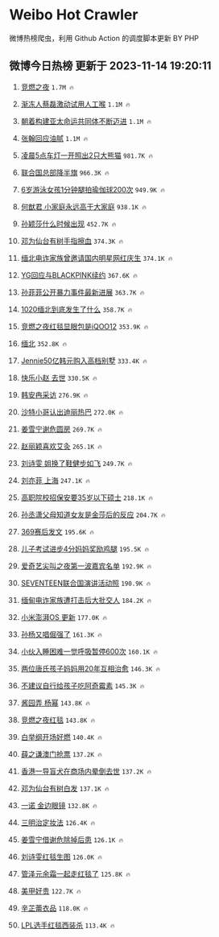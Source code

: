 # Weibo Hot Crawler 



微博热榜爬虫，利用 Github Action 的调度脚本更新 BY PHP 


## 微博今日热榜 更新于 2023-11-14 19:20:11 
1. [竞燃之夜](https://s.weibo.com/weibo?q=%E7%AB%9E%E7%87%83%E4%B9%8B%E5%A4%9C&t=31&band_rank=1&Refer=top) `1.7M 🔥` 

1. [渐冻人蔡磊激动试用人工喉](https://s.weibo.com/weibo?q=%23%E6%B8%90%E5%86%BB%E4%BA%BA%E8%94%A1%E7%A3%8A%E6%BF%80%E5%8A%A8%E8%AF%95%E7%94%A8%E4%BA%BA%E5%B7%A5%E5%96%89%23&t=31&band_rank=2&Refer=top) `1.1M 🔥` 

1. [朝着构建亚太命运共同体不断迈进](https://s.weibo.com/weibo?q=%23%E6%9C%9D%E7%9D%80%E6%9E%84%E5%BB%BA%E4%BA%9A%E5%A4%AA%E5%91%BD%E8%BF%90%E5%85%B1%E5%90%8C%E4%BD%93%E4%B8%8D%E6%96%AD%E8%BF%88%E8%BF%9B%23&t=31&band_rank=3&Refer=top) `1.1M 🔥` 

1. [张翰回应油腻](https://s.weibo.com/weibo?q=%23%E5%BC%A0%E7%BF%B0%E5%9B%9E%E5%BA%94%E6%B2%B9%E8%85%BB%23&t=31&band_rank=4&Refer=top) `1.1M 🔥` 

1. [凌晨5点车灯一开照出2只大熊猫](https://s.weibo.com/weibo?q=%23%E5%87%8C%E6%99%A85%E7%82%B9%E8%BD%A6%E7%81%AF%E4%B8%80%E5%BC%80%E7%85%A7%E5%87%BA2%E5%8F%AA%E5%A4%A7%E7%86%8A%E7%8C%AB%23&t=31&band_rank=5&Refer=top) `981.7K 🔥` 

1. [联合国总部降半旗](https://s.weibo.com/weibo?q=%23%E8%81%94%E5%90%88%E5%9B%BD%E6%80%BB%E9%83%A8%E9%99%8D%E5%8D%8A%E6%97%97%23&t=31&band_rank=6&Refer=top) `966.3K 🔥` 

1. [6岁游泳女孩1分钟腿拍瑜伽球200次](https://s.weibo.com/weibo?q=%236%E5%B2%81%E6%B8%B8%E6%B3%B3%E5%A5%B3%E5%AD%A91%E5%88%86%E9%92%9F%E8%85%BF%E6%8B%8D%E7%91%9C%E4%BC%BD%E7%90%83200%E6%AC%A1%23&t=31&band_rank=7&Refer=top) `949.9K 🔥` 

1. [何猷君 小家庭永远高于大家庭](https://s.weibo.com/weibo?q=%E4%BD%95%E7%8C%B7%E5%90%9B%20%E5%B0%8F%E5%AE%B6%E5%BA%AD%E6%B0%B8%E8%BF%9C%E9%AB%98%E4%BA%8E%E5%A4%A7%E5%AE%B6%E5%BA%AD&t=31&band_rank=8&Refer=top) `938.1K 🔥` 

1. [孙颖莎什么时候出现](https://s.weibo.com/weibo?q=%E5%AD%99%E9%A2%96%E8%8E%8E%E4%BB%80%E4%B9%88%E6%97%B6%E5%80%99%E5%87%BA%E7%8E%B0&t=31&band_rank=9&Refer=top) `452.7K 🔥` 

1. [邓为仙台有树手指擦血](https://s.weibo.com/weibo?q=%23%E9%82%93%E4%B8%BA%E4%BB%99%E5%8F%B0%E6%9C%89%E6%A0%91%E6%89%8B%E6%8C%87%E6%93%A6%E8%A1%80%23&t=31&band_rank=10&Refer=top) `374.3K 🔥` 

1. [缅北电诈家族曾邀请国内明星网红庆生](https://s.weibo.com/weibo?q=%23%E7%BC%85%E5%8C%97%E7%94%B5%E8%AF%88%E5%AE%B6%E6%97%8F%E6%9B%BE%E9%82%80%E8%AF%B7%E5%9B%BD%E5%86%85%E6%98%8E%E6%98%9F%E7%BD%91%E7%BA%A2%E5%BA%86%E7%94%9F%23&t=31&band_rank=11&Refer=top) `374.1K 🔥` 

1. [YG回应与BLACKPINK续约](https://s.weibo.com/weibo?q=%23YG%E5%9B%9E%E5%BA%94%E4%B8%8EBLACKPINK%E7%BB%AD%E7%BA%A6%23&t=31&band_rank=12&Refer=top) `367.6K 🔥` 

1. [孙菲菲公开暴力事件最新进展](https://s.weibo.com/weibo?q=%E5%AD%99%E8%8F%B2%E8%8F%B2%E5%85%AC%E5%BC%80%E6%9A%B4%E5%8A%9B%E4%BA%8B%E4%BB%B6%E6%9C%80%E6%96%B0%E8%BF%9B%E5%B1%95&t=31&band_rank=13&Refer=top) `363.7K 🔥` 

1. [1020缅北到底发生了什么](https://s.weibo.com/weibo?q=1020%E7%BC%85%E5%8C%97%E5%88%B0%E5%BA%95%E5%8F%91%E7%94%9F%E4%BA%86%E4%BB%80%E4%B9%88&t=31&band_rank=14&Refer=top) `358.7K 🔥` 

1. [竞燃之夜红毯显眼包是iQOO12](https://s.weibo.com/weibo?q=%23%E7%AB%9E%E7%87%83%E4%B9%8B%E5%A4%9C%E7%BA%A2%E6%AF%AF%E6%98%BE%E7%9C%BC%E5%8C%85%E6%98%AFiQOO12%23&t=31&band_rank=15&Refer=top) `353.9K 🔥` 

1. [缅北](https://s.weibo.com/weibo?q=%E7%BC%85%E5%8C%97&t=31&band_rank=16&Refer=top) `352.8K 🔥` 

1. [Jennie50亿韩元购入高档别墅](https://s.weibo.com/weibo?q=%23Jennie50%E4%BA%BF%E9%9F%A9%E5%85%83%E8%B4%AD%E5%85%A5%E9%AB%98%E6%A1%A3%E5%88%AB%E5%A2%85%23&t=31&band_rank=17&Refer=top) `333.4K 🔥` 

1. [快乐小赵 去世](https://s.weibo.com/weibo?q=%E5%BF%AB%E4%B9%90%E5%B0%8F%E8%B5%B5%20%E5%8E%BB%E4%B8%96&t=31&band_rank=18&Refer=top) `330.5K 🔥` 

1. [韩安冉采访](https://s.weibo.com/weibo?q=%E9%9F%A9%E5%AE%89%E5%86%89%E9%87%87%E8%AE%BF&t=31&band_rank=19&Refer=top) `276.9K 🔥` 

1. [沙特小哥认出迪丽热巴](https://s.weibo.com/weibo?q=%23%E6%B2%99%E7%89%B9%E5%B0%8F%E5%93%A5%E8%AE%A4%E5%87%BA%E8%BF%AA%E4%B8%BD%E7%83%AD%E5%B7%B4%23&t=31&band_rank=20&Refer=top) `272.0K 🔥` 

1. [姜雪宁谢危圆房](https://s.weibo.com/weibo?q=%23%E5%A7%9C%E9%9B%AA%E5%AE%81%E8%B0%A2%E5%8D%B1%E5%9C%86%E6%88%BF%23&t=31&band_rank=21&Refer=top) `269.7K 🔥` 

1. [赵丽颖喜欢艾灸](https://s.weibo.com/weibo?q=%23%E8%B5%B5%E4%B8%BD%E9%A2%96%E5%96%9C%E6%AC%A2%E8%89%BE%E7%81%B8%23&t=31&band_rank=22&Refer=top) `265.1K 🔥` 

1. [刘诗雯 姐换了鞋健步如飞](https://s.weibo.com/weibo?q=%E5%88%98%E8%AF%97%E9%9B%AF%20%E5%A7%90%E6%8D%A2%E4%BA%86%E9%9E%8B%E5%81%A5%E6%AD%A5%E5%A6%82%E9%A3%9E&t=31&band_rank=23&Refer=top) `249.7K 🔥` 

1. [刘亦菲 上海](https://s.weibo.com/weibo?q=%E5%88%98%E4%BA%A6%E8%8F%B2%20%E4%B8%8A%E6%B5%B7&t=31&band_rank=24&Refer=top) `247.1K 🔥` 

1. [高职院校招保安要35岁以下硕士](https://s.weibo.com/weibo?q=%23%E9%AB%98%E8%81%8C%E9%99%A2%E6%A0%A1%E6%8B%9B%E4%BF%9D%E5%AE%89%E8%A6%8135%E5%B2%81%E4%BB%A5%E4%B8%8B%E7%A1%95%E5%A3%AB%23&t=31&band_rank=25&Refer=top) `218.1K 🔥` 

1. [孙丞潇父母知道女友是金莎后的反应](https://s.weibo.com/weibo?q=%23%E5%AD%99%E4%B8%9E%E6%BD%87%E7%88%B6%E6%AF%8D%E7%9F%A5%E9%81%93%E5%A5%B3%E5%8F%8B%E6%98%AF%E9%87%91%E8%8E%8E%E5%90%8E%E7%9A%84%E5%8F%8D%E5%BA%94%23&t=31&band_rank=26&Refer=top) `204.7K 🔥` 

1. [369赛后发文](https://s.weibo.com/weibo?q=369%E8%B5%9B%E5%90%8E%E5%8F%91%E6%96%87&t=31&band_rank=27&Refer=top) `195.6K 🔥` 

1. [儿子考试进步4分妈妈奖励鸡腿](https://s.weibo.com/weibo?q=%23%E5%84%BF%E5%AD%90%E8%80%83%E8%AF%95%E8%BF%9B%E6%AD%A54%E5%88%86%E5%A6%88%E5%A6%88%E5%A5%96%E5%8A%B1%E9%B8%A1%E8%85%BF%23&t=31&band_rank=28&Refer=top) `195.5K 🔥` 

1. [爱奇艺尖叫之夜第一波嘉宾名单](https://s.weibo.com/weibo?q=%23%E7%88%B1%E5%A5%87%E8%89%BA%E5%B0%96%E5%8F%AB%E4%B9%8B%E5%A4%9C%E7%AC%AC%E4%B8%80%E6%B3%A2%E5%98%89%E5%AE%BE%E5%90%8D%E5%8D%95%23&t=31&band_rank=29&Refer=top) `192.9K 🔥` 

1. [SEVENTEEN联合国演讲活动照](https://s.weibo.com/weibo?q=SEVENTEEN%E8%81%94%E5%90%88%E5%9B%BD%E6%BC%94%E8%AE%B2%E6%B4%BB%E5%8A%A8%E7%85%A7&t=31&band_rank=30&Refer=top) `190.9K 🔥` 

1. [缅甸电诈家族遭打击后大批交人](https://s.weibo.com/weibo?q=%23%E7%BC%85%E7%94%B8%E7%94%B5%E8%AF%88%E5%AE%B6%E6%97%8F%E9%81%AD%E6%89%93%E5%87%BB%E5%90%8E%E5%A4%A7%E6%89%B9%E4%BA%A4%E4%BA%BA%23&t=31&band_rank=31&Refer=top) `184.2K 🔥` 

1. [小米澎湃OS 更新](https://s.weibo.com/weibo?q=%E5%B0%8F%E7%B1%B3%E6%BE%8E%E6%B9%83OS%20%E6%9B%B4%E6%96%B0&t=31&band_rank=32&Refer=top) `177.0K 🔥` 

1. [孙杨又唱倔强了](https://s.weibo.com/weibo?q=%23%E5%AD%99%E6%9D%A8%E5%8F%88%E5%94%B1%E5%80%94%E5%BC%BA%E4%BA%86%23&t=31&band_rank=33&Refer=top) `161.3K 🔥` 

1. [小伙入睡困难一觉呼吸暂停600次](https://s.weibo.com/weibo?q=%23%E5%B0%8F%E4%BC%99%E5%85%A5%E7%9D%A1%E5%9B%B0%E9%9A%BE%E4%B8%80%E8%A7%89%E5%91%BC%E5%90%B8%E6%9A%82%E5%81%9C600%E6%AC%A1%23&t=31&band_rank=34&Refer=top) `160.1K 🔥` 

1. [两位唐氏孩子妈妈用20年互相治愈](https://s.weibo.com/weibo?q=%23%E4%B8%A4%E4%BD%8D%E5%94%90%E6%B0%8F%E5%AD%A9%E5%AD%90%E5%A6%88%E5%A6%88%E7%94%A820%E5%B9%B4%E4%BA%92%E7%9B%B8%E6%B2%BB%E6%84%88%23&t=31&band_rank=35&Refer=top) `146.3K 🔥` 

1. [不建议自行给孩子吃阿奇霉素](https://s.weibo.com/weibo?q=%23%E4%B8%8D%E5%BB%BA%E8%AE%AE%E8%87%AA%E8%A1%8C%E7%BB%99%E5%AD%A9%E5%AD%90%E5%90%83%E9%98%BF%E5%A5%87%E9%9C%89%E7%B4%A0%23&t=31&band_rank=36&Refer=top) `145.3K 🔥` 

1. [酱园弄 杨幂](https://s.weibo.com/weibo?q=%E9%85%B1%E5%9B%AD%E5%BC%84%20%E6%9D%A8%E5%B9%82&t=31&band_rank=37&Refer=top) `143.8K 🔥` 

1. [竞燃之夜红毯](https://s.weibo.com/weibo?q=%23%E7%AB%9E%E7%87%83%E4%B9%8B%E5%A4%9C%E7%BA%A2%E6%AF%AF%23&t=31&band_rank=38&Refer=top) `143.8K 🔥` 

1. [白举纲开场好燃](https://s.weibo.com/weibo?q=%E7%99%BD%E4%B8%BE%E7%BA%B2%E5%BC%80%E5%9C%BA%E5%A5%BD%E7%87%83&t=31&band_rank=39&Refer=top) `140.4K 🔥` 

1. [薛之谦澳门抢票](https://s.weibo.com/weibo?q=%E8%96%9B%E4%B9%8B%E8%B0%A6%E6%BE%B3%E9%97%A8%E6%8A%A2%E7%A5%A8&t=31&band_rank=40&Refer=top) `137.2K 🔥` 

1. [香港一导盲犬在商场内晕倒去世](https://s.weibo.com/weibo?q=%23%E9%A6%99%E6%B8%AF%E4%B8%80%E5%AF%BC%E7%9B%B2%E7%8A%AC%E5%9C%A8%E5%95%86%E5%9C%BA%E5%86%85%E6%99%95%E5%80%92%E5%8E%BB%E4%B8%96%23&t=31&band_rank=41&Refer=top) `137.2K 🔥` 

1. [邓为仙台有树白发](https://s.weibo.com/weibo?q=%23%E9%82%93%E4%B8%BA%E4%BB%99%E5%8F%B0%E6%9C%89%E6%A0%91%E7%99%BD%E5%8F%91%23&t=31&band_rank=42&Refer=top) `137.1K 🔥` 

1. [一诺 金边眼镜](https://s.weibo.com/weibo?q=%E4%B8%80%E8%AF%BA%20%E9%87%91%E8%BE%B9%E7%9C%BC%E9%95%9C&t=31&band_rank=43&Refer=top) `132.8K 🔥` 

1. [三明治定妆法](https://s.weibo.com/weibo?q=%E4%B8%89%E6%98%8E%E6%B2%BB%E5%AE%9A%E5%A6%86%E6%B3%95&t=31&band_rank=44&Refer=top) `126.4K 🔥` 

1. [姜雪宁借谢危除掉后患](https://s.weibo.com/weibo?q=%23%E5%A7%9C%E9%9B%AA%E5%AE%81%E5%80%9F%E8%B0%A2%E5%8D%B1%E9%99%A4%E6%8E%89%E5%90%8E%E6%82%A3%23&t=31&band_rank=45&Refer=top) `126.1K 🔥` 

1. [刘诗雯红毯生图](https://s.weibo.com/weibo?q=%E5%88%98%E8%AF%97%E9%9B%AF%E7%BA%A2%E6%AF%AF%E7%94%9F%E5%9B%BE&t=31&band_rank=46&Refer=top) `126.0K 🔥` 

1. [管泽元余霜一起走红毯了](https://s.weibo.com/weibo?q=%23%E7%AE%A1%E6%B3%BD%E5%85%83%E4%BD%99%E9%9C%9C%E4%B8%80%E8%B5%B7%E8%B5%B0%E7%BA%A2%E6%AF%AF%E4%BA%86%23&t=31&band_rank=47&Refer=top) `125.8K 🔥` 

1. [美甲好贵](https://s.weibo.com/weibo?q=%E7%BE%8E%E7%94%B2%E5%A5%BD%E8%B4%B5&t=31&band_rank=48&Refer=top) `122.7K 🔥` 

1. [辛芷蕾衣品](https://s.weibo.com/weibo?q=%E8%BE%9B%E8%8A%B7%E8%95%BE%E8%A1%A3%E5%93%81&t=31&band_rank=49&Refer=top) `118.0K 🔥` 

1. [LPL选手红毯西装杀](https://s.weibo.com/weibo?q=%23LPL%E9%80%89%E6%89%8B%E7%BA%A2%E6%AF%AF%E8%A5%BF%E8%A3%85%E6%9D%80%23&t=31&band_rank=50&Refer=top) `113.4K 🔥` 

